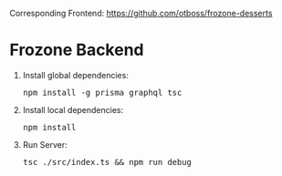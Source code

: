 Corresponding Frontend: <a href="https://github.com/otboss/frozone-desserts">https://github.com/otboss/frozone-desserts</a>

<h1>Frozone Backend</h1>

<ol>
    <li>Install global dependencies: </li>
    <pre>npm install -g prisma graphql tsc</pre>
    <li>Install local dependencies: </li>
    <pre>npm install</pre>
    <li>Run Server: </li>
    <pre>tsc ./src/index.ts && npm run debug</pre>
</ol> 

